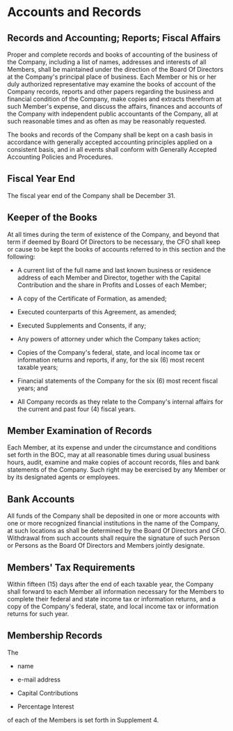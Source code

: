 
# Accounts and Records

## Records and Accounting; Reports; Fiscal Affairs

Proper and complete records and books of accounting of the business of the Company,
including a list of names, addresses and interests of all Members, shall
be maintained under the direction of the Board Of Directors at the
Company's principal place of business. Each Member or his or her duly
authorized representative may examine the books of account of the
Company records, reports and other papers regarding the business and
financial condition of the Company, make copies and extracts therefrom
at such Member's expense, and discuss the affairs, finances and accounts
of the Company with independent public accountants of the Company, all
at such reasonable times and as often as may be reasonably requested.

The books and records of the Company shall be kept on a cash basis in
accordance with generally accepted accounting principles applied on a
consistent basis, and in all events shall conform with Generally
Accepted Accounting Policies and Procedures.

## Fiscal Year End
The fiscal year end of the Company shall be December 31.

## Keeper of the Books
At all times during the term of existence of
the Company, and beyond that term if deemed by Board Of Directors to be
necessary, the CFO shall keep or cause to be kept the books of accounts
referred to in this section and the following:

* A current list of the full name and last known business or
residence address of each Member and Director, together with the
Capital Contribution and the share in Profits and Losses of each Member;

* A copy of the Certificate of Formation, as amended;

* Executed counterparts of this Agreement, as amended;

* Executed Supplements and Consents, if any;

* Any powers of attorney under which the Company takes action;

* Copies of the Company's federal, state, and local income tax or
information returns and reports, if any, for the six (6) most recent
taxable years;

* Financial statements of the Company for the six (6) most recent
fiscal years; and

* All Company records as they relate to the Company's internal
affairs for the current and past four (4) fiscal years.

## Member Examination of Records

 Each Member, at its expense and under
the circumstance and conditions set forth in the BOC, may at all
reasonable times during usual business hours, audit, examine and make
copies of account records, files and bank statements of the Company.
Such right may be exercised by any Member or by its designated agents or employees.

## Bank Accounts 
All funds of the Company shall be deposited in one or
more accounts with one or more recognized financial institutions in the
name of the Company, at such locations as shall be determined by the
Board Of Directors and CFO. Withdrawal from such accounts shall require
the signature of such Person or Persons as the Board Of Directors and
Members jointly designate.

## Members' Tax Requirements
Within fifteen (15) days after the end of
each taxable year, the Company shall forward to each Member all
information necessary for the Members to complete their federal and
state income tax or information returns, and a copy of the Company's
federal, state, and local income tax or information returns for such
year.





## Membership Records
The 

* name 

* e-mail address

* Capital Contributions 

* Percentage Interest 

of each of the Members is set forth in Supplement 4.

